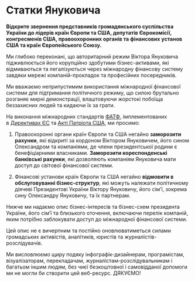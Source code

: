 Статки Януковича
================

**Відкрите звернення представників громадянського суспільства України до лідерів країн Європи та США, депутатів Єврокомісії, конгресменів США, правоохоронних органів та фінансових установ США та країн Європейського Союзу.**

Ми глибоко переконані, що авторитарний режим Віктора Януковича підживлюється його корупційно здобутими бізнес-активами, які відмиваються та легалізуються через міжнародну фінансову систему завдяки мережі компаній-прокладок та професійних посередників.

Ми вважаємо неприпустимим використання міжнародної фінансової системи для підтримання політичного режиму, що силою брутально розганяє мирні демонстрації, влаштовуючи жорстокі побоїща беззахисних людей та кидаючи їх за грати.

На виконання міжнародних стандартів <a target="_blank" lang="en" href="http://www.fatf-gafi.org/topics/fatfrecommendations/documents/internationalstandardsoncombatingmoneylaunderingandthefinancingofterrorismproliferation-thefatfrecommendations.html">ФАТФ</a>, імплементованих в&nbsp;<a target="_blank" lang="en" href="http://eur-lex.europa.eu/LexUriServ/site/en/oj/2006/l_214/l_21420060804en00290034.pdf">Директивах ЄС</a> та <a target="_blank" lang="en" href="http://www.justice.gov/archive/ll/highlights.htm">Акті Патріота США</a>, ми просимо:

1. Правоохоронні органи країн Європи та США негайно <strong>заморозити рахунки</strong>, які відкриті за кордоном Віктором Януковичем, його сином Олександром та компаніями, де члени президентської родини є бенефіціарними власниками.  <strong>Заморозити кореспонденські банківські рахунки</strong>, які дозволяють компаніям Януковича мати доступ до світової фінансової системи.

2. Фінансові установи країн Європи та США негайно <strong>відмовити в обслуговуванні бізнес-структур</strong>, які можуть належати політичному діячеві Президентові України Віктору Януковичу, його сім’ї, зокрема сину Олександру Януковичу, та їх партнерам.

Нижче ми надаємо опис бізнес-інтересів та бізнес-схем президента України, його сім’ї та близького оточення, включаючи перелік компаній, яким потрібно заблокувати доступ до міжнародної фінансової системи.

Цей опис не є вичерпним та постійно оновлюватиметься силами громадських активістів, аналітиків, юристів та журналістів-розслідувачів.

Ми висловлюємо щиру подяку інфографік-дизайнерам, програмістам, візуалізаторам, перекладачам, журналістам-розслідувальникам і багатьом іншим людям, без чиєї безкоштовної і самовідданої допомоги ми не могли би створити цей веб-ресурс. ДЯКУЄМО!
